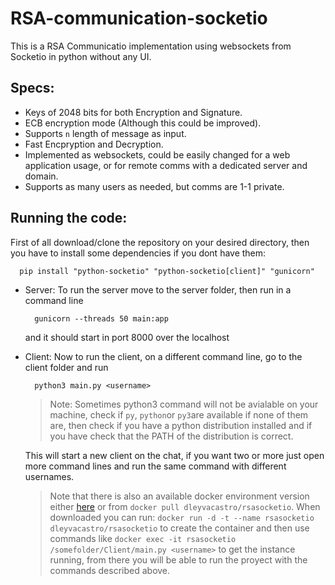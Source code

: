 # RSA-communication-socketio
This is a RSA Communicatio implementation using websockets from Socketio in python without any UI.

## Specs:
* Keys of 2048 bits for both Encryption and Signature.
* ECB encryption mode (Although this could be improved).
* Supports `n` length of message as input.
* Fast Encpryption and Decryption.
* Implemented as websockets, could be easily changed for a web application usage, or for remote comms with a dedicated server and domain.
* Supports as many users as needed, but comms are 1-1 private.

## Running the code:
First of all download/clone the repository on your desired directory, then you have to install some dependencies if you dont have them:

```Batchfile
  pip install "python-socketio" "python-socketio[client]" "gunicorn"
```

* Server:
  To run the server move to the server folder, then run in a command line 
  
  ```Batchfile
    gunicorn --threads 50 main:app
  ```
  
  and it should start in port 8000 over the localhost

* Client:
  Now to run the client, on a different command line, go to the client folder and run 
  ```Batchfile
    python3 main.py <username>
  ```
  > Note: Sometimes python3 command will not be avialable on your machine, check if `py`, `python`or `py3`are available if none of them are, then check if you have a python distribution installed and if you have check that the PATH of the distribution is correct.
  
  This will start a new client on the chat, if you want two or more just open more command lines and run the same command with different usernames.
  
  > Note that there is also an available docker environment version either [here](https://hub.docker.com/r/dleyvacastro/rsasocketio) or from ```docker pull dleyvacastro/rsasocketio```. When downloaded you can run: `docker run -d -t --name rsasocketio dleyvacastro/rsasocketio` to create the container and then use commands like `docker exec -it rsasocketio /somefolder/Client/main.py <username>` to get the instance running, from there you will be able to run the proyect with the commands described above.
